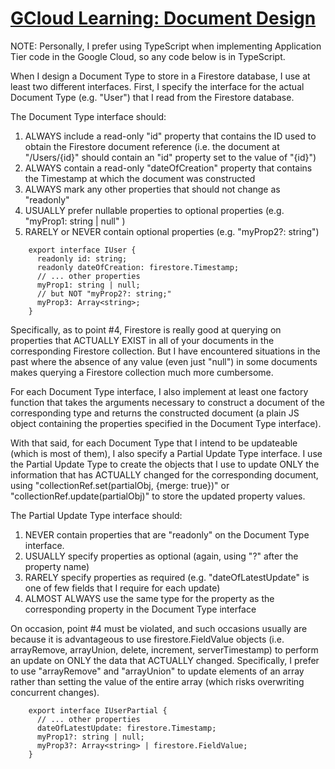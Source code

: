 # [GCloud Learning: Document Design](https://github.com/rehrenreich/gcloud-learning/tips/document_design)

NOTE: Personally, I prefer using TypeScript when implementing Application Tier code in the Google Cloud, so any code below is in TypeScript.

When I design a Document Type to store in a Firestore database, I use at least two different interfaces. First, I specify the interface for the actual Document Type (e.g. "User") that I read from the Firestore database.

The Document Type interface should:
1) ALWAYS include a read-only "id" property that contains the ID used to obtain the Firestore document reference (i.e. the document at "/Users/{id}" should contain an "id" property set to the value of "{id}")
2) ALWAYS contain a read-only "dateOfCreation" property that contains the Timestamp at which the document was constructed
3) ALWAYS mark any other properties that should not change as "readonly"
4) USUALLY prefer nullable properties to optional properties (e.g. "myProp1: string | null" )
5) RARELY or NEVER contain optional properties (e.g. "myProp2?: string")

```
    export interface IUser {
      readonly id: string;
      readonly dateOfCreation: firestore.Timestamp;
      // ... other properties
      myProp1: string | null;
      // but NOT "myProp2?: string;"
      myProp3: Array<string>;
    }
```

Specifically, as to point #4, Firestore is really good at querying on properties that ACTUALLY EXIST in all of your documents in the corresponding Firestore collection. But I have encountered situations in the past where the absence of any value (even just "null") in some documents makes querying a Firestore collection much more cumbersome.

For each Document Type interface, I also implement at least one factory function that takes the arguments necessary to construct a document of the corresponding type and returns the constructed document (a plain JS object containing the properties specified in the Document Type interface).

With that said, for each Document Type that I intend to be updateable (which is most of them), I also specify a Partial Update Type interface. I use the Partial Update Type to create the objects that I use to update ONLY the information that has ACTUALLY changed for the corresponding document, using "collectionRef.set(partialObj, {merge: true})" or "collectionRef.update(partialObj)" to store the updated property values.

The Partial Update Type interface should:
1) NEVER contain properties that are "readonly" on the Document Type interface.
2) USUALLY specify properties as optional (again, using "?" after the property name)
3) RARELY specify properties as required (e.g. "dateOfLatestUpdate" is one of few fields that I require for each update)
4) ALMOST ALWAYS use the same type for the property as the corresponding property in the Document Type interface

On occasion, point #4 must be violated, and such occasions usually are because it is advantageous to use firestore.FieldValue objects (i.e. arrayRemove, arrayUnion, delete, increment, serverTimestamp) to perform an update on ONLY the data that ACTUALLY changed. Specifically, I prefer to use "arrayRemove" and "arrayUnion" to update elements of an array rather than setting the value of the entire array (which risks overwriting concurrent changes).

```
    export interface IUserPartial {
      // ... other properties
      dateOfLatestUpdate: firestore.Timestamp;
      myProp1?: string | null;
      myProp3?: Array<string> | firestore.FieldValue;
    }
```
